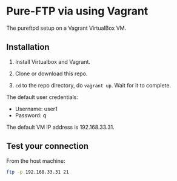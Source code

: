 # Pure-FTP via using Vagrant

The pureftpd setup on a Vagrant VirtualBox VM.

## Installation

1. Install Virtualbox and Vagrant.

2. Clone or download this repo.

3. `cd` to the repo directory, do `vagrant up`. Wait for it to complete.

The default user credentials:

* Username: user1
* Password: q  

The default VM IP address is 192.168.33.31.

## Test your connection
From the host machine:
```bash
ftp -p 192.168.33.31 21
```
